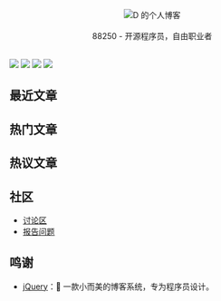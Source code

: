 <p align = "center">
<img alt="D 的个人博客" src="https://img.hacpai.com/avatar/1353745196354_1535379434567.png?imageView2/1/w/80/h/80/interlace/0/q/85">
<br><br>
88250 - 开源程序员，自由职业者
<br><br>

<a title="GitHub repo size in bytes" target="_blank" href="https://github/b3log/solo"><img src="https://img.shields.io/github/repo-size/b3log/solo.svg?style=flat-square"></a>
<a title="AGPLv3" target="_blank" href="https://www.gnu.org/licenses/agpl-3.0.txt"><img src="http://img.shields.io/badge/license-AGPLv3-orange.svg?style=flat-square"></a>
<a title="Solo" target="_blank" href="https://github.com/b3log/solo/releases"><img src="https://img.shields.io/badge/solo-%3E%3D3.4.0-d23f31.svg?style=flat-square"></a>
<a title="Solo" target="_blank" href="https://github.com/b3log/solo/releases"><img src="https://img.shields.io/badge/solo-%3E%3D3.4.0-d23f31.svg?style=flat-square"></a>

</p>

## 最近文章

## 热门文章

## 热议文章

## 社区

* [讨论区](https://hacpai.com/tag/solo)
* [报告问题](https://github.com/b3log/solo/issues/new/choose)


## 鸣谢

* [jQuery](https://github.com/jquery/jquery)：🎸 一款小而美的博客系统，专为程序员设计。
